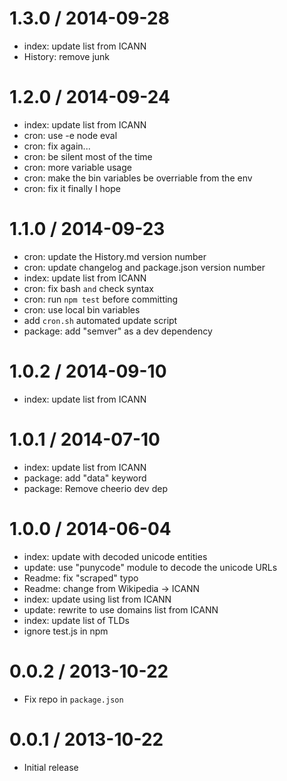 
1.3.0 / 2014-09-28
==================

  * index: update list from ICANN
  * History: remove junk

1.2.0 / 2014-09-24
==================

  * index: update list from ICANN
  * cron: use -e node eval
  * cron: fix again...
  * cron: be silent most of the time
  * cron: more variable usage
  * cron: make the bin variables be overriable from the env
  * cron: fix it finally I hope

1.1.0 / 2014-09-23
==================

 * cron: update the History.md version number
 * cron: update changelog and package.json version number
 * index: update list from ICANN
 * cron: fix bash `and` check syntax
 * cron: run `npm test` before committing
 * cron: use local bin variables
 * add `cron.sh` automated update script
 * package: add "semver" as a dev dependency

1.0.2 / 2014-09-10
==================

 * index: update list from ICANN

1.0.1 / 2014-07-10
==================

 * index: update list from ICANN
 * package: add "data" keyword
 * package: Remove cheerio dev dep

1.0.0 / 2014-06-04
==================

 * index: update with decoded unicode entities
 * update: use "punycode" module to decode the unicode URLs
 * Readme: fix "scraped" typo
 * Readme: change from Wikipedia -> ICANN
 * index: update using list from ICANN
 * update: rewrite to use domains list from ICANN
 * index: update list of TLDs
 * ignore test.js in npm

0.0.2 / 2013-10-22
==================

 * Fix repo in `package.json`

0.0.1 / 2013-10-22
==================

 * Initial release
